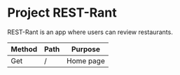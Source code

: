 # Project REST-Rant

REST-Rant is an app where users can review restaurants.

| Method | Path | Purpose   |
| ------ | ---- | --------- |
| Get    | /    | Home page |
